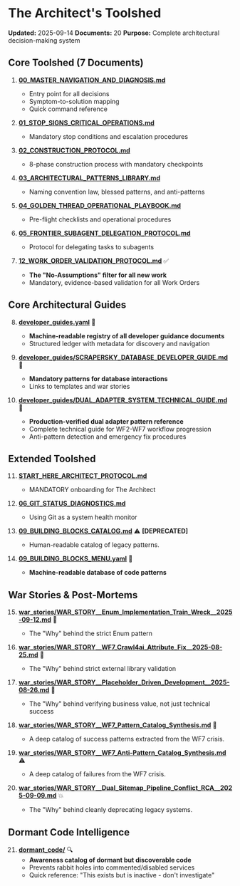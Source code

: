 # The Architect's Toolshed

**Updated:** 2025-09-14
**Documents:** 20
**Purpose:** Complete architectural decision-making system

## Core Toolshed (7 Documents)

1. **[00_MASTER_NAVIGATION_AND_DIAGNOSIS.md](./00_MASTER_NAVIGATION_AND_DIAGNOSIS.md)**
   - Entry point for all decisions
   - Symptom-to-solution mapping
   - Quick command reference

2. **[01_STOP_SIGNS_CRITICAL_OPERATIONS.md](./01_STOP_SIGNS_CRITICAL_OPERATIONS.md)**
   - Mandatory stop conditions and escalation procedures

3. **[02_CONSTRUCTION_PROTOCOL.md](./02_CONSTRUCTION_PROTOCOL.md)**
   - 8-phase construction process with mandatory checkpoints

4. **[03_ARCHITECTURAL_PATTERNS_LIBRARY.md](./03_ARCHITECTURAL_PATTERNS_LIBRARY.md)**
   - Naming convention law, blessed patterns, and anti-patterns

5. **[04_GOLDEN_THREAD_OPERATIONAL_PLAYBOOK.md](./04_GOLDEN_THREAD_OPERATIONAL_PLAYBOOK.md)**
   - Pre-flight checklists and operational procedures

6. **[05_FRONTIER_SUBAGENT_DELEGATION_PROTOCOL.md](./05_FRONTIER_SUBAGENT_DELEGATION_PROTOCOL.md)**
   - Protocol for delegating tasks to subagents

7. **[12_WORK_ORDER_VALIDATION_PROTOCOL.md](./12_WORK_ORDER_VALIDATION_PROTOCOL.md)** ✅
   - **The "No-Assumptions" filter for all new work**
   - Mandatory, evidence-based validation for all Work Orders

## Core Architectural Guides

8. **[developer_guides.yaml](./developer_guides.yaml)** 🔧
   - **Machine-readable registry of all developer guidance documents**
   - Structured ledger with metadata for discovery and navigation

9. **[developer_guides/SCRAPERSKY_DATABASE_DEVELOPER_GUIDE.md](./developer_guides/SCRAPERSKY_DATABASE_DEVELOPER_GUIDE.md)** 📘
   - **Mandatory patterns for database interactions**
   - Links to templates and war stories

10. **[developer_guides/DUAL_ADAPTER_SYSTEM_TECHNICAL_GUIDE.md](./developer_guides/DUAL_ADAPTER_SYSTEM_TECHNICAL_GUIDE.md)** 🔄
    - **Production-verified dual adapter pattern reference**
    - Complete technical guide for WF2-WF7 workflow progression
    - Anti-pattern detection and emergency fix procedures

## Extended Toolshed

11. **[START_HERE_ARCHITECT_PROTOCOL.md](./START_HERE_ARCHITECT_PROTOCOL.md)**
    - MANDATORY onboarding for The Architect

12. **[06_GIT_STATUS_DIAGNOSTICS.md](./06_GIT_STATUS_DIAGNOSTICS.md)**
    - Using Git as a system health monitor

13. **[09_BUILDING_BLOCKS_CATALOG.md](./09_BUILDING_BLOCKS_CATALOG.md)** ⚠️ **[DEPRECATED]**
    - Human-readable catalog of legacy patterns.

14. **[09_BUILDING_BLOCKS_MENU.yaml](./09_BUILDING_BLOCKS_MENU.yaml)** 🔧
    - **Machine-readable database of code patterns**

## War Stories & Post-Mortems

15. **[war_stories/WAR_STORY__Enum_Implementation_Train_Wreck__2025-09-12.md](./war_stories/WAR_STORY__Enum_Implementation_Train_Wreck__2025-09-12.md)** 📜
    - The "Why" behind the strict Enum pattern

16. **[war_stories/WAR_STORY__WF7_Crawl4ai_Attribute_Fix__2025-08-25.md](./war_stories/WAR_STORY__WF7_Crawl4ai_Attribute_Fix__2025-08-25.md)** 📜
    - The "Why" behind strict external library validation

17. **[war_stories/WAR_STORY__Placeholder_Driven_Development__2025-08-26.md](./war_stories/WAR_STORY__Placeholder_Driven_Development__2025-08-26.md)** 📜
    - The "Why" behind verifying business value, not just technical success

18. **[war_stories/WAR_STORY__WF7_Pattern_Catalog_Synthesis.md](./war_stories/WAR_STORY__WF7_Pattern_Catalog_Synthesis.md)** 🎯
    - A deep catalog of success patterns extracted from the WF7 crisis.

19. **[war_stories/WAR_STORY__WF7_Anti-Pattern_Catalog_Synthesis.md](./war_stories/WAR_STORY__WF7_Anti-Pattern_Catalog_Synthesis.md)** ⚠️
    - A deep catalog of failures from the WF7 crisis.

20. **[war_stories/WAR_STORY__Dual_Sitemap_Pipeline_Conflict_RCA__2025-09-09.md](./war_stories/WAR_STORY__Dual_Sitemap_Pipeline_Conflict_RCA__2025-09-09.md)** 💥
    - The "Why" behind cleanly deprecating legacy systems.

## Dormant Code Intelligence

21. **[dormant_code/](./dormant_code/)** 🔍
    - **Awareness catalog of dormant but discoverable code**
    - Prevents rabbit holes into commented/disabled services
    - Quick reference: "This exists but is inactive - don't investigate"

